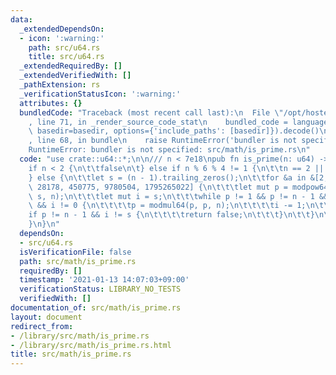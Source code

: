 ```yaml
---
data:
  _extendedDependsOn:
  - icon: ':warning:'
    path: src/u64.rs
    title: src/u64.rs
  _extendedRequiredBy: []
  _extendedVerifiedWith: []
  _pathExtension: rs
  _verificationStatusIcon: ':warning:'
  attributes: {}
  bundledCode: "Traceback (most recent call last):\n  File \"/opt/hostedtoolcache/Python/3.9.1/x64/lib/python3.9/site-packages/onlinejudge_verify/documentation/build.py\"\
    , line 71, in _render_source_code_stat\n    bundled_code = language.bundle(stat.path,\
    \ basedir=basedir, options={'include_paths': [basedir]}).decode()\n  File \"/opt/hostedtoolcache/Python/3.9.1/x64/lib/python3.9/site-packages/onlinejudge_verify/languages/user_defined.py\"\
    , line 68, in bundle\n    raise RuntimeError('bundler is not specified: {}'.format(path.as_posix()))\n\
    RuntimeError: bundler is not specified: src/math/is_prime.rs\n"
  code: "use crate::u64::*;\n\n/// n < 7e18\npub fn is_prime(n: u64) -> bool {\n\t\
    if n < 2 {\n\t\tfalse\n\t} else if n % 6 % 4 != 1 {\n\t\tn == 2 || n == 3\n\t\
    } else {\n\t\tlet s = (n - 1).trailing_zeros();\n\t\tfor &a in &[2, 325, 9375,\
    \ 28178, 450775, 9780504, 1795265022] {\n\t\t\tlet mut p = modpow64(a % n, n >>\
    \ s, n);\n\t\t\tlet mut i = s;\n\t\t\twhile p != 1 && p != n - 1 && a % n != 0\
    \ && i != 0 {\n\t\t\t\tp = modmul64(p, p, n);\n\t\t\t\ti -= 1;\n\t\t\t}\n\t\t\t\
    if p != n - 1 && i != s {\n\t\t\t\treturn false;\n\t\t\t}\n\t\t}\n\t\ttrue\n\t\
    }\n}\n"
  dependsOn:
  - src/u64.rs
  isVerificationFile: false
  path: src/math/is_prime.rs
  requiredBy: []
  timestamp: '2021-01-13 14:07:03+09:00'
  verificationStatus: LIBRARY_NO_TESTS
  verifiedWith: []
documentation_of: src/math/is_prime.rs
layout: document
redirect_from:
- /library/src/math/is_prime.rs
- /library/src/math/is_prime.rs.html
title: src/math/is_prime.rs
---
```

